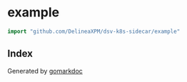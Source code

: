 <!-- Code generated by gomarkdoc. DO NOT EDIT -->

# example

```go
import "github.com/DelineaXPM/dsv-k8s-sidecar/example"
```

## Index





Generated by [gomarkdoc](<https://github.com/princjef/gomarkdoc>)

